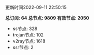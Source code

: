 更新时间2022-09-11 22:50:15

**总订阅: 64**
**总节点: 9809**
**有效节点: 2050**
- ss节点: 328
- trojan节点: 102
- v2ray节点: 1618
- ssr节点: 2
